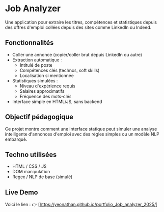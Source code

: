 # Job Analyzer

Une application pour extraire les titres, compétences et statistiques depuis des offres d'emploi collées depuis des sites comme LinkedIn ou Indeed.

## Fonctionnalités
- Coller une annonce (copier/coller brut depuis LinkedIn ou autre)
- Extraction automatique :
  - Intitulé de poste
  - Compétences clés (technos, soft skills)
  - Localisation si mentionnée
- Statistiques simulées :
  - Niveau d'expérience requis
  - Salaires approximatifs
  - Fréquence des mots-clés
- Interface simple en HTML/JS, sans backend

## Objectif pédagogique
Ce projet montre comment une interface statique peut simuler une analyse intelligente d'annonces d'emploi avec des règles simples ou un modèle NLP embarqué.

## Techno utilisées
- HTML / CSS / JS
- DOM manipulation
- Regex / NLP de base (simulé)

## Live Demo
Voici le lien : 👉 [https://yeonathan.github.io/portfolio_Job_analyzer_2025/]

